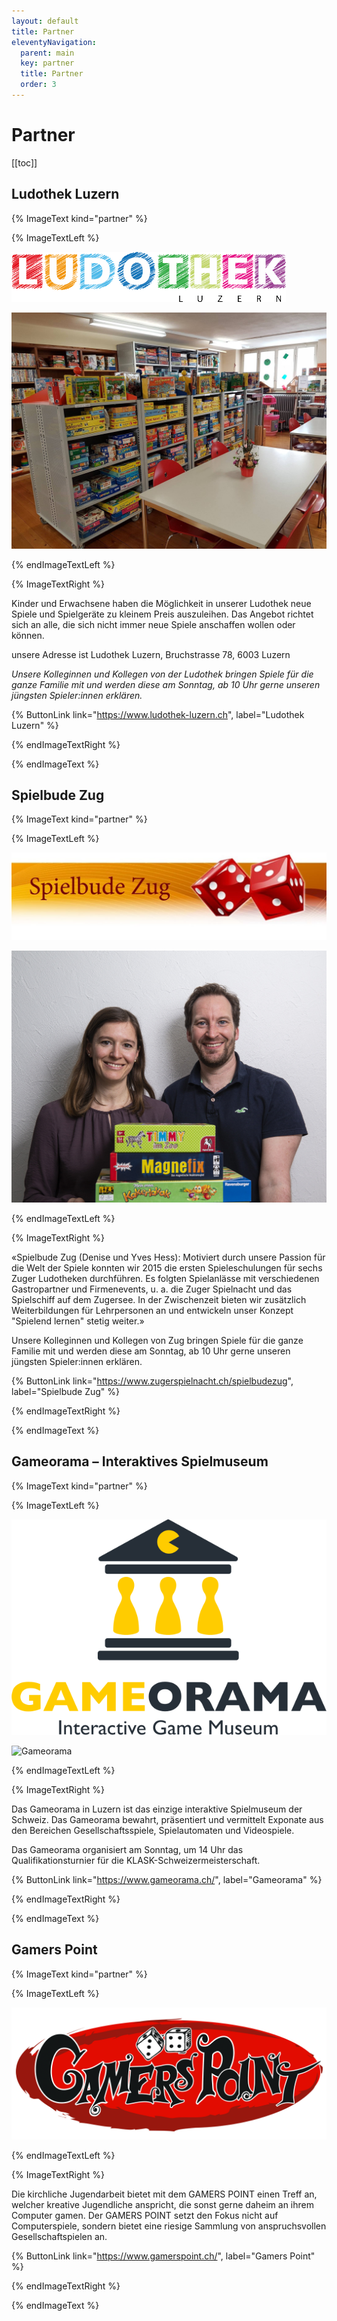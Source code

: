 ```yaml
---
layout: default
title: Partner
eleventyNavigation:
  parent: main
  key: partner
  title: Partner
  order: 3
---
```


# Partner

[[toc]]

## Ludothek Luzern

{% ImageText kind="partner" %}

{% ImageTextLeft %}

![Ludothek Luzern](./images/partner/Logo_Ludothek-Luzern.png)

![Ludothek Luzern](./images/Ludothek_Foto.jpg)

{% endImageTextLeft %}

{% ImageTextRight %}

Kinder und Erwachsene haben die Möglichkeit in unserer Ludothek neue Spiele und Spielgeräte zu kleinem Preis auszuleihen. 
Das Angebot richtet sich an alle, die sich nicht immer neue Spiele anschaffen wollen oder können. 

unsere Adresse ist Ludothek Luzern, Bruchstrasse 78, 6003 Luzern

_Unsere Kolleginnen und Kollegen von der Ludothek bringen Spiele für die ganze Familie mit und werden diese am Sonntag, ab 10 Uhr gerne unseren jüngsten Spieler:innen erklären._

{% ButtonLink link="https://www.ludothek-luzern.ch", label="Ludothek Luzern" %}

{% endImageTextRight %}

{% endImageText %}

## Spielbude Zug

{% ImageText kind="partner" %}

{% ImageTextLeft %}

![Spielbude Zug](./images/partner/Logo_Spielbude.jpg)

![Spielbude Zug](./images/Spielbude_Foto.jpg)

{% endImageTextLeft %}

{% ImageTextRight %}

«Spielbude Zug (Denise und Yves Hess): Motiviert durch unsere Passion für die Welt der Spiele konnten wir 2015 die ersten Spieleschulungen für sechs Zuger Ludotheken durchführen. Es folgten Spielanlässe mit verschiedenen Gastropartner und Firmenevents, u. a. die Zuger Spielnacht und das Spielschiff auf dem Zugersee. In der Zwischenzeit bieten wir zusätzlich Weiterbildungen für Lehrpersonen an und entwickeln unser Konzept "Spielend lernen" stetig weiter.»

Unsere Kolleginnen und Kollegen von Zug bringen Spiele für die ganze Familie mit und werden diese am Sonntag, ab 10 Uhr gerne unseren jüngsten Spieler:innen erklären.

{% ButtonLink link="https://www.zugerspielnacht.ch/spielbudezug", label="Spielbude Zug" %}

{% endImageTextRight %}

{% endImageText %}

## Gameorama &ndash; Interaktives Spielmuseum

{% ImageText kind="partner" %}

{% ImageTextLeft %}

![Gameorama](./images/partner/Logo_Gameorama.svg)

![Gameorama](./images/Gameorama_Foto.jpg)

{% endImageTextLeft %}

{% ImageTextRight %}

Das Gameorama in Luzern ist das einzige interaktive Spielmuseum der Schweiz. Das Gameorama bewahrt, präsentiert und vermittelt Exponate aus den Bereichen Gesellschaftsspiele, Spielautomaten und Videospiele.

Das Gameorama organisiert am Sonntag, um 14 Uhr das Qualifikationsturnier für die KLASK-Schweizermeisterschaft.

{% ButtonLink link="https://www.gameorama.ch/", label="Gameorama" %}

{% endImageTextRight %}

{% endImageText %}

## Gamers Point

{% ImageText kind="partner" %}

{% ImageTextLeft %}

![Gamers Point](./images/partner/Logo-GP-4c-gross-transparent.png)

{% endImageTextLeft %}

{% ImageTextRight %}

Die kirchliche Jugendarbeit bietet mit dem GAMERS POINT einen Treff an, welcher kreative Jugendliche anspricht, die sonst gerne daheim an ihrem Computer gamen. Der GAMERS POINT setzt den Fokus nicht auf Computerspiele, sondern bietet eine riesige Sammlung von anspruchsvollen Gesellschaftspielen an.

{% ButtonLink link="https://www.gamerspoint.ch/", label="Gamers Point" %}

{% endImageTextRight %}

{% endImageText %}
